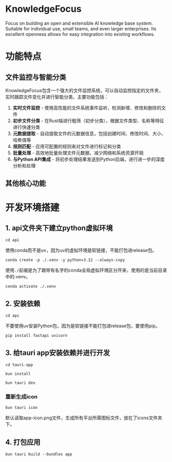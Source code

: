 # KnowledgeFocus
Focus on building an open and extensible AI knowledge base system. Suitable for individual use, small teams, and even larger enterprises. Its excellent openness allows for easy integration into existing workflows.

# 功能特点

## 文件监控与智能分类

KnowledgeFocus包含一个强大的文件监控系统，可以自动监控指定的文件夹，实时跟踪文件变化并进行智能分类。主要功能包括：

1. **实时文件监控** - 使用高性能的文件系统事件监听，检测新增、修改和删除的文件
2. **初步文件分类** - 在Rust端进行粗筛（初步分类），根据文件类型、名称等特征进行快速分类
3. **元数据提取** - 自动提取文件的元数据信息，包括创建时间、修改时间、大小、哈希值等
4. **规则匹配** - 应用可配置的规则来对文件进行标记和分类
5. **批量处理** - 高效地批量处理文件元数据，减少网络和系统资源开销
6. **与Python API集成** - 将初步处理结果发送到Python后端，进行进一步的深度分析和处理

## 其他核心功能

# 开发环境搭建

## 1. api文件夹下建立python虚拟环境

`cd api`

使用conda而不是uv，因为uv的虚拟环境是软链接，不能打包进release包。

`conda create -p ./.venv -y python=3.12 --always-copy`

使用`./`前缀是为了跟带有名字的conda全局虚拟环境区分开来，使用的是当前目录中的.venv。

`conda activate ./.venv`

## 2. 安装依赖

`cd api`

不要使用uv安装Python包，因为是软链接不能打包进release包，要使用pip。

`pip install fastapi uvicorn`

## 3. 给tauri app安装依赖并进行开发

`cd tauri-app`

`bun install`

`bun tauri dev`

### 重新生成icon

`bun tauri icon`

默认读取app-icon.png文件，生成所有平台所需图标文件，放在了icons文件夹下。

## 4. 打包应用

`bun tauri build --bundles app`